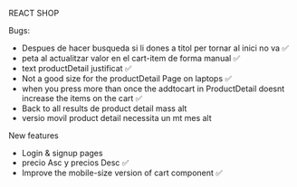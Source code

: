 REACT SHOP

Bugs:

- Despues de hacer busqueda si li dones a titol per tornar al inici no va ✅
- peta al actualitzar valor en el cart-item de forma manual ✅
- text productDetail justificat ✅
- Not a good size for the productDetail Page on laptops ✅
- when you press more than once the addtocart in ProductDetail doesnt increase the items on the cart ✅
- Back to all results de product detail mass alt
- versio movil product detail necessita un mt mes alt

New features
- Login & signup pages
- precio Asc y precios Desc ✅
- Improve the mobile-size version of cart component ✅